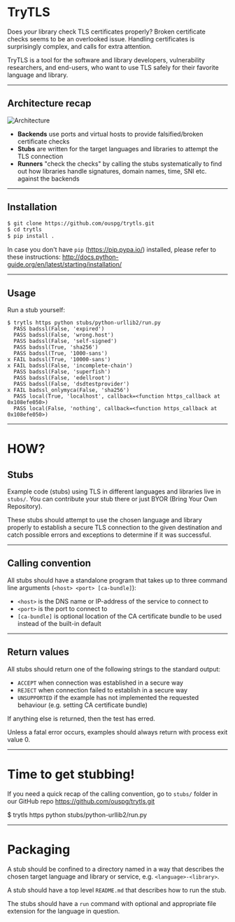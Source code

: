 # TryTLS

Does *your* library check TLS certificates properly?
Broken certificate checks seems to be an overlooked issue.
Handling certificates is surprisingly complex, and calls for extra attention.

TryTLS is a tool for the software and library developers, vulnerability
researchers, and end-users, who want to use TLS safely for their favorite language and library.

---

## Architecture recap

![Architecture](https://raw.githubusercontent.com/ouspg/trytls/master/doc/architecture-scaled.jpg)

 * **Backends** use ports and virtual hosts to provide falsified/broken certificate checks
 * **Stubs** are written for the target languages and libraries to attempt the TLS connection
 * **Runners** "check the checks" by calling the stubs systematically to find out
 how libraries handle signatures, domain names, time, SNI etc. against the backends

---

## Installation

```sh
$ git clone https://github.com/ouspg/trytls.git
$ cd trytls
$ pip install .
```

In case you don't have `pip` (https://pip.pypa.io/) installed, please refer to these instructions: http://docs.python-guide.org/en/latest/starting/installation/

---

## Usage

Run a stub yourself:

```
$ trytls https python stubs/python-urllib2/run.py
  PASS badssl(False, 'expired')
  PASS badssl(False, 'wrong.host')
  PASS badssl(False, 'self-signed')
  PASS badssl(True, 'sha256')
  PASS badssl(True, '1000-sans')
x FAIL badssl(True, '10000-sans')
x FAIL badssl(False, 'incomplete-chain')
  PASS badssl(False, 'superfish')
  PASS badssl(False, 'edellroot')
  PASS badssl(False, 'dsdtestprovider')
x FAIL badssl_onlymyca(False, 'sha256')
  PASS local(True, 'localhost', callback=<function https_callback at 0x108efe050>)
  PASS local(False, 'nothing', callback=<function https_callback at 0x108efe050>)
```

---

# HOW?

## Stubs

Example code (stubs) using TLS in different languages and libraries live in `stubs/`.
You can contribute your stub there or just BYOR (Bring Your Own Repository).

These stubs should attempt to use the chosen language and library
properly to establish a secure TLS connection to the given destination and catch possible errors and exceptions to determine if it was successful.

---

## Calling convention

All stubs should have a standalone program that takes up to three command
line arguments (`<host> <port> [ca-bundle]`):

 * `<host>` is the DNS name or IP-address of the service to connect to
 * `<port>` is the port to connect to
 * `[ca-bundle]` is optional location of the CA certificate bundle to be used
 instead of the built-in default

---

## Return values

All stubs should return one of the following strings to the standard output:

 * `ACCEPT` when connection was established in a secure way
 * `REJECT` when connection failed to establish in a secure way
 * `UNSUPPORTED` if the example has not implemented the requested behaviour (e.g. setting
   CA certificate bundle)

If anything else is returned, then the test has erred.

Unless a fatal error occurs, examples should always return with process exit value 0.

---

# Time to get stubbing!

If you need a quick recap of the calling convention,
go to `stubs/` folder in our GitHub repo https://github.com/ouspg/trytls.git

$ trytls https python stubs/python-urllib2/run.py

---

# Packaging

A stub should be confined to a directory named in a way that describes the
chosen target language and library or service, e.g. `<language>-<library>`.

A stub should have a top level `README.md` that describes how to run the stub.

The stubs should have a `run` command with optional and appropriate file
extension for the language in question.
